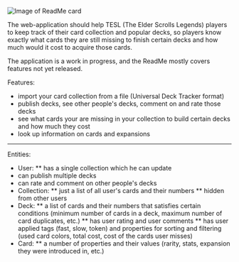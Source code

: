 ![Image of ReadMe card](http://elderdecks.com/img/customcards/readme_2-793.png)



The web-application should help TESL (The Elder Scrolls Legends) players to keep track of their card collection and popular decks, so players know exactly what cards they are still missing to finish certain decks and how much would it cost to acquire those cards.

The application is a work in progress, and the ReadMe mostly covers features not yet released.

Features:
* import your card collection from a file (Universal Deck Tracker format)
* publish decks, see other people's decks, comment on and rate those decks
* see what cards your are missing in your collection to build certain decks and how much they cost
* look up information on cards and expansions

---------------------------

Entities:
* User:
** has a single collection which he can update
* can publish multiple decks
* can rate and comment on other people's decks
* Collection:
** just a list of all user's cards and their numbers
** hidden from other users
* Deck:
** a list of cards and their numbers that satisfies certain conditions (minimum number of cards in a deck, maximum number of card duplicates, etc.)
** has user rating and user comments
** has user applied tags (fast, slow, token) and properties for sorting and filtering (used card colors, total cost, cost of the cards user misses)
* Card:
** a number of properties and their values (rarity, stats, expansion they were introduced in, etc.)
